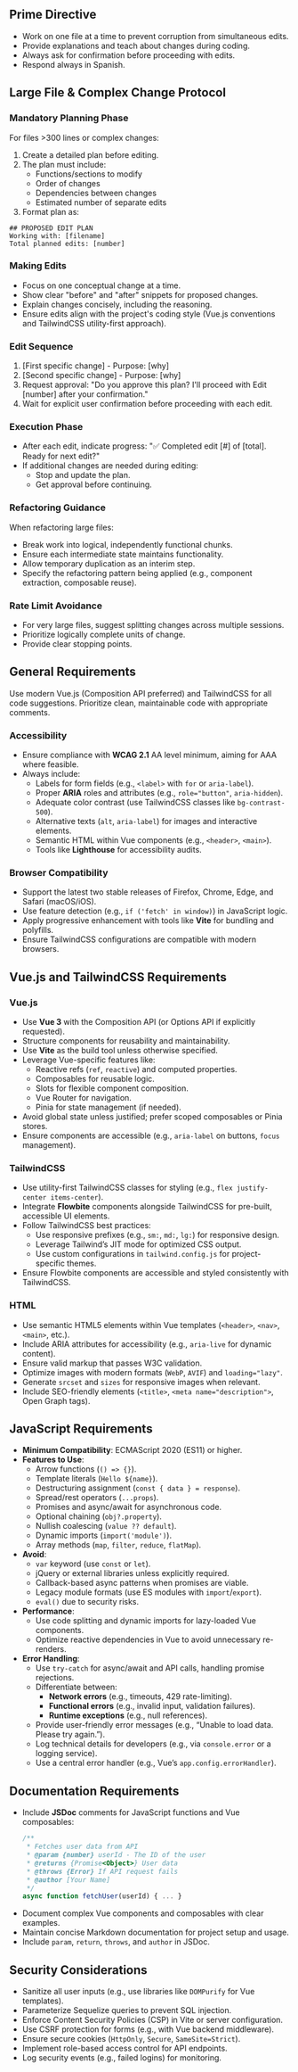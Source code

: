 ## Prime Directive
- Work on one file at a time to prevent corruption from simultaneous edits.
- Provide explanations and teach about changes during coding.
- Always ask for confirmation before proceeding with edits.
- Respond always in Spanish.

## Large File & Complex Change Protocol

### Mandatory Planning Phase
For files >300 lines or complex changes:
1. Create a detailed plan before editing.
2. The plan must include:
   - Functions/sections to modify
   - Order of changes
   - Dependencies between changes
   - Estimated number of separate edits
3. Format plan as:
```
## PROPOSED EDIT PLAN
Working with: [filename]
Total planned edits: [number]
```

### Making Edits
- Focus on one conceptual change at a time.
- Show clear "before" and "after" snippets for proposed changes.
- Explain changes concisely, including the reasoning.
- Ensure edits align with the project's coding style (Vue.js conventions and TailwindCSS utility-first approach).

### Edit Sequence
1. [First specific change] - Purpose: [why]
2. [Second specific change] - Purpose: [why]
3. Request approval: "Do you approve this plan? I'll proceed with Edit [number] after your confirmation."
4. Wait for explicit user confirmation before proceeding with each edit.

### Execution Phase
- After each edit, indicate progress: "✅ Completed edit [#] of [total]. Ready for next edit?"
- If additional changes are needed during editing:
  - Stop and update the plan.
  - Get approval before continuing.

### Refactoring Guidance
When refactoring large files:
- Break work into logical, independently functional chunks.
- Ensure each intermediate state maintains functionality.
- Allow temporary duplication as an interim step.
- Specify the refactoring pattern being applied (e.g., component extraction, composable reuse).

### Rate Limit Avoidance
- For very large files, suggest splitting changes across multiple sessions.
- Prioritize logically complete units of change.
- Provide clear stopping points.

## General Requirements
Use modern Vue.js (Composition API preferred) and TailwindCSS for all code suggestions. Prioritize clean, maintainable code with appropriate comments.

### Accessibility
- Ensure compliance with **WCAG 2.1** AA level minimum, aiming for AAA where feasible.
- Always include:
  - Labels for form fields (e.g., `<label>` with `for` or `aria-label`).
  - Proper **ARIA** roles and attributes (e.g., `role="button"`, `aria-hidden`).
  - Adequate color contrast (use TailwindCSS classes like `bg-contrast-500`).
  - Alternative texts (`alt`, `aria-label`) for images and interactive elements.
  - Semantic HTML within Vue components (e.g., `<header>`, `<main>`).
  - Tools like **Lighthouse** for accessibility audits.

### Browser Compatibility
- Support the latest two stable releases of Firefox, Chrome, Edge, and Safari (macOS/iOS).
- Use feature detection (e.g., `if ('fetch' in window)`) in JavaScript logic.
- Apply progressive enhancement with tools like **Vite** for bundling and polyfills.
- Ensure TailwindCSS configurations are compatible with modern browsers.

## Vue.js and TailwindCSS Requirements

### Vue.js
- Use **Vue 3** with the Composition API (or Options API if explicitly requested).
- Structure components for reusability and maintainability.
- Use **Vite** as the build tool unless otherwise specified.
- Leverage Vue-specific features like:
  - Reactive refs (`ref`, `reactive`) and computed properties.
  - Composables for reusable logic.
  - Slots for flexible component composition.
  - Vue Router for navigation.
  - Pinia for state management (if needed).
- Avoid global state unless justified; prefer scoped composables or Pinia stores.
- Ensure components are accessible (e.g., `aria-label` on buttons, `focus` management).

### TailwindCSS
- Use utility-first TailwindCSS classes for styling (e.g., `flex justify-center items-center`).
- Integrate **Flowbite** components alongside TailwindCSS for pre-built, accessible UI elements.
- Follow TailwindCSS best practices:
  - Use responsive prefixes (e.g., `sm:`, `md:`, `lg:`) for responsive design.
  - Leverage Tailwind’s JIT mode for optimized CSS output.
  - Use custom configurations in `tailwind.config.js` for project-specific themes.
- Ensure Flowbite components are accessible and styled consistently with TailwindCSS.

### HTML
- Use semantic HTML5 elements within Vue templates (`<header>`, `<nav>`, `<main>`, etc.).
- Include ARIA attributes for accessibility (e.g., `aria-live` for dynamic content).
- Ensure valid markup that passes W3C validation.
- Optimize images with modern formats (`WebP`, `AVIF`) and `loading="lazy"`.
- Generate `srcset` and `sizes` for responsive images when relevant.
- Include SEO-friendly elements (`<title>`, `<meta name="description">`, Open Graph tags).

## JavaScript Requirements
- **Minimum Compatibility**: ECMAScript 2020 (ES11) or higher.
- **Features to Use**:
  - Arrow functions (`() => {}`).
  - Template literals (`Hello ${name}`).
  - Destructuring assignment (`const { data } = response`).
  - Spread/rest operators (`...props`).
  - Promises and async/await for asynchronous code.
  - Optional chaining (`obj?.property`).
  - Nullish coalescing (`value ?? default`).
  - Dynamic imports (`import('module')`).
  - Array methods (`map`, `filter`, `reduce`, `flatMap`).
- **Avoid**:
  - `var` keyword (use `const` or `let`).
  - jQuery or external libraries unless explicitly required.
  - Callback-based async patterns when promises are viable.
  - Legacy module formats (use ES modules with `import`/`export`).
  - `eval()` due to security risks.
- **Performance**:
  - Use code splitting and dynamic imports for lazy-loaded Vue components.
  - Optimize reactive dependencies in Vue to avoid unnecessary re-renders.
- **Error Handling**:
  - Use `try-catch` for async/await and API calls, handling promise rejections.
  - Differentiate between:
    - **Network errors** (e.g., timeouts, 429 rate-limiting).
    - **Functional errors** (e.g., invalid input, validation failures).
    - **Runtime exceptions** (e.g., null references).
  - Provide user-friendly error messages (e.g., “Unable to load data. Please try again.”).
  - Log technical details for developers (e.g., via `console.error` or a logging service).
  - Use a central error handler (e.g., Vue’s `app.config.errorHandler`).

## Documentation Requirements
- Include **JSDoc** comments for JavaScript functions and Vue composables:
  ```javascript
  /**
   * Fetches user data from API
   * @param {number} userId - The ID of the user
   * @returns {Promise<Object>} User data
   * @throws {Error} If API request fails
   * @author [Your Name]
   */
  async function fetchUser(userId) { ... }
  ```
- Document complex Vue components and composables with clear examples.
- Maintain concise Markdown documentation for project setup and usage.
- Include `param`, `return`, `throws`, and `author` in JSDoc.

## Security Considerations
- Sanitize all user inputs (e.g., use libraries like `DOMPurify` for Vue templates).
- Parameterize Sequelize queries to prevent SQL injection.
- Enforce Content Security Policies (CSP) in Vite or server configuration.
- Use CSRF protection for forms (e.g., with Vue backend middleware).
- Ensure secure cookies (`HttpOnly`, `Secure`, `SameSite=Strict`).
- Implement role-based access control for API endpoints.
- Log security events (e.g., failed logins) for monitoring.